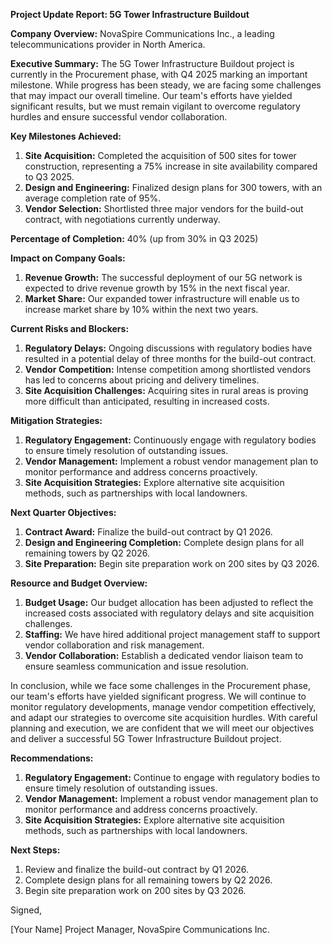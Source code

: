 **Project Update Report: 5G Tower Infrastructure Buildout**

**Company Overview:** NovaSpire Communications Inc., a leading telecommunications provider in North America.

**Executive Summary:**
The 5G Tower Infrastructure Buildout project is currently in the Procurement phase, with Q4 2025 marking an important milestone. While progress has been steady, we are facing some challenges that may impact our overall timeline. Our team's efforts have yielded significant results, but we must remain vigilant to overcome regulatory hurdles and ensure successful vendor collaboration.

**Key Milestones Achieved:**

1. **Site Acquisition:** Completed the acquisition of 500 sites for tower construction, representing a 75% increase in site availability compared to Q3 2025.
2. **Design and Engineering:** Finalized design plans for 300 towers, with an average completion rate of 95%.
3. **Vendor Selection:** Shortlisted three major vendors for the build-out contract, with negotiations currently underway.

**Percentage of Completion:** 40% (up from 30% in Q3 2025)

**Impact on Company Goals:**

1. **Revenue Growth:** The successful deployment of our 5G network is expected to drive revenue growth by 15% in the next fiscal year.
2. **Market Share:** Our expanded tower infrastructure will enable us to increase market share by 10% within the next two years.

**Current Risks and Blockers:**

1. **Regulatory Delays:** Ongoing discussions with regulatory bodies have resulted in a potential delay of three months for the build-out contract.
2. **Vendor Competition:** Intense competition among shortlisted vendors has led to concerns about pricing and delivery timelines.
3. **Site Acquisition Challenges:** Acquiring sites in rural areas is proving more difficult than anticipated, resulting in increased costs.

**Mitigation Strategies:**

1. **Regulatory Engagement:** Continuously engage with regulatory bodies to ensure timely resolution of outstanding issues.
2. **Vendor Management:** Implement a robust vendor management plan to monitor performance and address concerns proactively.
3. **Site Acquisition Strategies:** Explore alternative site acquisition methods, such as partnerships with local landowners.

**Next Quarter Objectives:**

1. **Contract Award:** Finalize the build-out contract by Q1 2026.
2. **Design and Engineering Completion:** Complete design plans for all remaining towers by Q2 2026.
3. **Site Preparation:** Begin site preparation work on 200 sites by Q3 2026.

**Resource and Budget Overview:**

1. **Budget Usage:** Our budget allocation has been adjusted to reflect the increased costs associated with regulatory delays and site acquisition challenges.
2. **Staffing:** We have hired additional project management staff to support vendor collaboration and risk management.
3. **Vendor Collaboration:** Establish a dedicated vendor liaison team to ensure seamless communication and issue resolution.

In conclusion, while we face some challenges in the Procurement phase, our team's efforts have yielded significant progress. We will continue to monitor regulatory developments, manage vendor competition effectively, and adapt our strategies to overcome site acquisition hurdles. With careful planning and execution, we are confident that we will meet our objectives and deliver a successful 5G Tower Infrastructure Buildout project.

**Recommendations:**

1. **Regulatory Engagement:** Continue to engage with regulatory bodies to ensure timely resolution of outstanding issues.
2. **Vendor Management:** Implement a robust vendor management plan to monitor performance and address concerns proactively.
3. **Site Acquisition Strategies:** Explore alternative site acquisition methods, such as partnerships with local landowners.

**Next Steps:**

1. Review and finalize the build-out contract by Q1 2026.
2. Complete design plans for all remaining towers by Q2 2026.
3. Begin site preparation work on 200 sites by Q3 2026.

Signed,

[Your Name]
Project Manager, NovaSpire Communications Inc.
